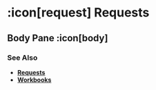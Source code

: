 # :icon[request] Requests

## Body Pane :icon[body]

### See Also

* [**Requests**](help:requests)
* [**Workbooks**](help:workbooks)
